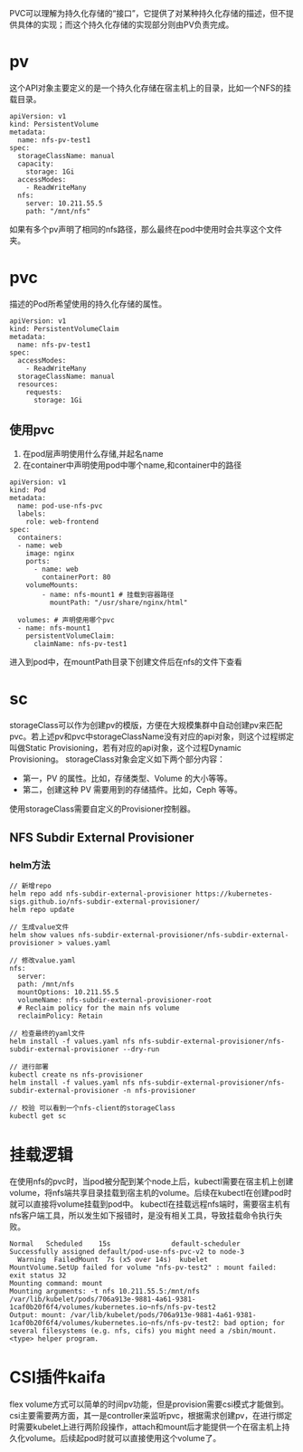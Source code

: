 PVC可以理解为持久化存储的“接口”，它提供了对某种持久化存储的描述，但不提供具体的实现；而这个持久化存储的实现部分则由PV负责完成。

# pv
这个API对象主要定义的是一个持久化存储在宿主机上的目录，比如一个NFS的挂载目录。
```
apiVersion: v1
kind: PersistentVolume
metadata:
  name: nfs-pv-test1
spec:
  storageClassName: manual
  capacity:
    storage: 1Gi
  accessModes:
    - ReadWriteMany
  nfs:
    server: 10.211.55.5
    path: "/mnt/nfs"
```
如果有多个pv声明了相同的nfs路径，那么最终在pod中使用时会共享这个文件夹。

# pvc
描述的Pod所希望使用的持久化存储的属性。

```
apiVersion: v1
kind: PersistentVolumeClaim
metadata:
  name: nfs-pv-test1
spec:
  accessModes:
    - ReadWriteMany
  storageClassName: manual
  resources:
    requests:
      storage: 1Gi
```

## 使用pvc
1. 在pod层声明使用什么存储,并起名name
2. 在container中声明使用pod中哪个name,和container中的路径

```
apiVersion: v1
kind: Pod
metadata:
  name: pod-use-nfs-pvc
  labels:
    role: web-frontend
spec:
  containers:
  - name: web
    image: nginx
    ports:
      - name: web
        containerPort: 80
    volumeMounts:
        - name: nfs-mount1 # 挂载到容器路径
          mountPath: "/usr/share/nginx/html"

  volumes: # 声明使用哪个pvc
  - name: nfs-mount1
    persistentVolumeClaim:
      claimName: nfs-pv-test1

```

进入到pod中，在mountPath目录下创建文件后在nfs的文件下查看


# sc
storageClass可以作为创建pv的模版，方便在大规模集群中自动创建pv来匹配pvc。若上述pv和pvc中storageClassName没有对应的api对象，则这个过程绑定叫做Static Provisioning，若有对应的api对象，这个过程Dynamic Provisioning。
storageClass对象会定义如下两个部分内容：
- 第一，PV 的属性。比如，存储类型、Volume 的大小等等。
- 第二，创建这种 PV 需要用到的存储插件。比如，Ceph 等等。

使用storageClass需要自定义的Provisioner控制器。
## NFS Subdir External Provisioner
### helm方法
```
// 新增repo
helm repo add nfs-subdir-external-provisioner https://kubernetes-sigs.github.io/nfs-subdir-external-provisioner/
helm repo update

// 生成value文件
helm show values nfs-subdir-external-provisioner/nfs-subdir-external-provisioner > values.yaml

// 修改value.yaml
nfs:
  server: 
  path: /mnt/nfs
  mountOptions: 10.211.55.5
  volumeName: nfs-subdir-external-provisioner-root
  # Reclaim policy for the main nfs volume
  reclaimPolicy: Retain

// 检查最终的yaml文件
helm install -f values.yaml nfs nfs-subdir-external-provisioner/nfs-subdir-external-provisioner --dry-run

// 进行部署
kubectl create ns nfs-provisioner
helm install -f values.yaml nfs nfs-subdir-external-provisioner/nfs-subdir-external-provisioner -n nfs-provisioner

// 校验 可以看到一个nfs-client的storageClass
kubectl get sc
```


# 挂载逻辑
在使用nfs的pvc时，当pod被分配到某个node上后，kubectl需要在宿主机上创建volume，将nfs端共享目录挂载到宿主机的volume。后续在kubectl在创建pod时就可以直接将volume挂载到pod中。
kubectl在挂载远程nfs端时，需要宿主机有nfs客户端工具，所以发生如下报错时，是没有相关工具，导致挂载命令执行失败。
```
Normal   Scheduled    15s               default-scheduler  Successfully assigned default/pod-use-nfs-pvc-v2 to node-3
  Warning  FailedMount  7s (x5 over 14s)  kubelet            MountVolume.SetUp failed for volume "nfs-pv-test2" : mount failed: exit status 32
Mounting command: mount
Mounting arguments: -t nfs 10.211.55.5:/mnt/nfs /var/lib/kubelet/pods/706a913e-9881-4a61-9381-1caf0b20f6f4/volumes/kubernetes.io~nfs/nfs-pv-test2
Output: mount: /var/lib/kubelet/pods/706a913e-9881-4a61-9381-1caf0b20f6f4/volumes/kubernetes.io~nfs/nfs-pv-test2: bad option; for several filesystems (e.g. nfs, cifs) you might need a /sbin/mount.<type> helper program.
```

# CSI插件kaifa
flex volume方式可以简单的时间pv功能，但是provision需要csi模式才能做到。
csi主要需要两方面，其一是controller来监听pvc，根据需求创建pv，在进行绑定时需要kubelet上进行两阶段操作，attach和mount后才能提供一个在宿主机上持久化volume。后续起pod时就可以直接使用这个volume了。